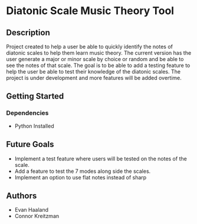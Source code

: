 # Diatonic Scale Music Theory Tool

## Description

Project created to help a user be able to quickly identify the notes of diatonic scales to help them learn music theory. The current version has the user generate a major or minor scale by choice or random and be able to see the notes of that scale. The goal is to be able to add a testing feature to help the user be able to test their knowledge of the diatonic scales.  The project is under development and more features will be added overtime.

## Getting Started

### Dependencies
- Python Installed

## Future Goals
- Implement a test feature where users will be tested on the notes of the scale.
- Add a feature to test the 7 modes along side the scales.
- Implement an option to use flat notes instead of sharp


## Authors
- Evan Haaland 
- Connor Kreitzman
